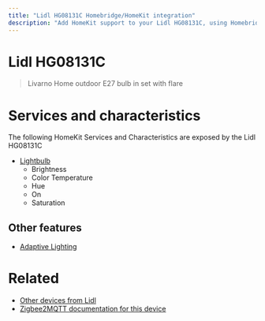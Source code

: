 ```yaml
---
title: "Lidl HG08131C Homebridge/HomeKit integration"
description: "Add HomeKit support to your Lidl HG08131C, using Homebridge, Zigbee2MQTT and homebridge-z2m."
---
```

<!---
This file has been GENERATED using src/docgen/docgen.ts
DO NOT EDIT THIS FILE MANUALLY!
-->
# Lidl HG08131C
> Livarno Home outdoor E27 bulb in set with flare


# Services and characteristics
The following HomeKit Services and Characteristics are exposed by
the Lidl HG08131C

* [Lightbulb](../../light.md)
  * Brightness
  * Color Temperature
  * Hue
  * On
  * Saturation

## Other features
* [Adaptive Lighting](../../light.md)

# Related
* [Other devices from Lidl](../index.md#lidl)
* [Zigbee2MQTT documentation for this device](https://www.zigbee2mqtt.io/devices/HG08131C.html)